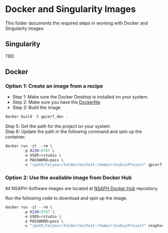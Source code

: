 # Docker and Singularity Images

This folder documents the required steps in working with Docker and Singularity images.

## Singularity

TBD

## Docker

### Option 1: Create an image from a recipe

- Step 1: Make sure the Docker Desktop is installed on your system.  
- Step 2: Make sure you have the [Dockerfile](Dockerfile)   
- Step 3: Build the image

```s
docker build -t gpcerf_dev . 
```
Step 5: Get the path for the project on your system   
Step 6: Update the path in the following command and spin up the container.

```s
docker run -it --rm \
        -p 8230:8787 \
        -e USER=rstudio \
        -e PASSWORD=pass \
        -v "/path/to/your/folder/on/host:/home/rstudio/Project" gpcerf_dev
```


### Option 2: Use the available image from Docker Hub

All NSAPH-Software images are located at [NSAPH Docker Hub](https://hub.docker.com/u/nsaphsoftware) repository.

Run the following code to download and spin up the image.

```s
docker run -it --rm \
        -p 8230:8787 \
        -e USER=rstudio \
        -e PASSWORD=pass \
        -v "/path/to/your/folder/on/host:/home/rstudio/Project" nsaphsoftware/gpcerf_dev

```
